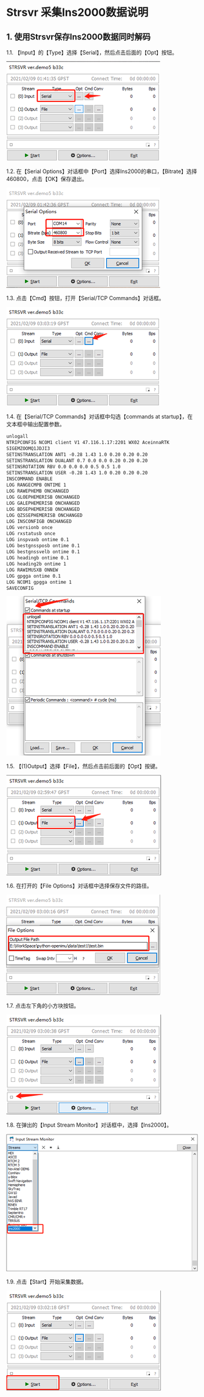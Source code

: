 # Strsvr 采集Ins2000数据说明

## 1. 使用Strsvr保存Ins2000数据同时解码

1.1. 【Input】的【Type】选择【Serial】，然后点击后面的【Opt】按钮。

![avatar](./img/1.png)

1.2. 在【Serial Options】对话框中【Port】选择Ins2000的串口，【Bitrate】选择460800，点击【OK】保存退出。

![avatar](./img/2.png)

1.3. 点击【Cmd】按钮，打开【Serial/TCP Commands】对话框。

![avatar](./img/3.png)

1.4. 在【Serial/TCP Commands】对话框中勾选【commands at startup】，在文本框中输出配置参数。
```
unlogall
NTRIPCONFIG NCOM1 client V1 47.116.1.17:2201 WX02 AceinnaRTK SIGEMZOOMQ1JDJI3
SETINSTRANSLATION ANT1 -0.28 1.43 1.0 0.20 0.20 0.20
SETINSTRANSLATION DUALANT 0.7 0.0 0.0 0.20 0.20 0.20
SETINSROTATION RBV 0.0 0.0 0.0 0.5 0.5 1.0
SETINSTRANSLATION USER -0.28 1.43 1.0 0.20 0.20 0.20
INSCOMMAND ENABLE
LOG RANGECMPB ONTIME 1
LOG RAWEPHEMB ONCHANGED
LOG GLOEPHEMERISB ONCHANGED
LOG GALEPHEMERISB ONCHANGED
LOG BDSEPHEMERISB ONCHANGED
LOG QZSSEPHEMERISB ONCHANGED
LOG INSCONFIGB ONCHANGED
LOG versionb once
LOG rxstatusb once
LOG inspvaxb ontime 0.1
LOG bestgnssposb ontime 0.1
LOG bestgnssvelb ontime 0.1
LOG headingb ontime 0.1
LOG heading2b ontime 1
LOG RAWIMUSXB ONNEW
LOG gpgga ontime 0.1
LOG NCOM1 gpgga ontime 1
SAVECONFIG
```
![avatar](./img/4.png)

1.5. 【(1)Output】选择【File】，然后点击前后面的【Opt】按键。

![avatar](./img/5.png)

1.6. 在打开的【File Options】对话框中选择保存文件的路径。

![avatar](./img/6.png)

1.7. 点击左下角的小方块按钮。

![avatar](./img/7.png)

1.8. 在弹出的【Input Stream Monitor】对话框中，选择【Ins2000】。

![avatar](./img/8.png)

1.9. 点击【Start】开始采集数据。

![avatar](./img/9.png)
